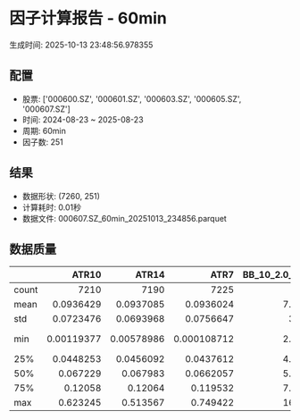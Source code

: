 # 因子计算报告 - 60min

生成时间: 2025-10-13 23:48:56.978355

## 配置

- 股票: ['000600.SZ', '000601.SZ', '000603.SZ', '000605.SZ', '000607.SZ']
- 时间: 2024-08-23 ~ 2025-08-23
- 周期: 60min
- 因子数: 251

## 结果

- 数据形状: (7260, 251)
- 计算耗时: 0.01秒
- 数据文件: 000607.SZ_60min_20251013_234856.parquet

## 数据质量

|       |         ATR10 |         ATR14 |           ATR7 |   BB_10_2.0_Lower |   BB_10_2.0_Middle |   BB_10_2.0_Upper |   BB_10_2.0_Width |   BB_15_2.0_Lower |   BB_15_2.0_Middle |   BB_15_2.0_Upper |   BB_15_2.0_Width |   BB_20_2.0_Lower |   BB_20_2.0_Middle |   BB_20_2.0_Upper |   BB_20_2.0_Width |    BOLB_20 |      CCI10 |      CCI14 |      CCI20 |      EMA12 |      EMA15 |      EMA20 |       EMA3 |       EMA5 |       EMA8 |    FIXLB10 |     FIXLB3 |     FIXLB5 |     FIXLB8 |     FMAX10 |     FMAX15 |     FMAX20 |      FMAX5 |    FMEAN10 |    FMEAN15 |    FMEAN20 |     FMEAN5 |     FMIN10 |     FMIN15 |     FMIN20 |      FMIN5 |     FSTD10 |     FSTD15 |     FSTD20 |      FSTD5 |    LEXLB10 |     LEXLB3 |     LEXLB5 |     LEXLB8 |       MA10 |       MA15 |       MA20 |        MA3 |        MA5 |        MA8 |          MACD |   MACD_12_26_9 |   MACD_6_13_4 |   MACD_8_17_5 |      MACD_HIST |   MACD_SIGNAL |   MEANLB10 |    MEANLB3 |    MEANLB5 |    MEANLB8 |       MSTD10 |       MSTD15 |        MSTD5 |     Momentum1 |    Momentum10 |    Momentum12 |    Momentum15 |    Momentum20 |     Momentum3 |     Momentum5 |     Momentum8 |              OBV |   OBV_SMA10 |   OBV_SMA15 |   OBV_SMA20 |   OBV_SMA5 |   Position10 |   Position12 |   Position15 |   Position20 |   Position25 |   Position30 |   Position5 |   Position8 |       RAND |     RANDNX |      RANDX |      RPROB |    RPROBCX |    RPROBNX |     RPROBX |        RSI |     RSI10 |      RSI14 |      RSI7 |       STCX |         STOCH |    STOCH_10_14 |    STOCH_14_20 |     STOCH_7_10 |        STX |   TA_ADXR_14 |   TA_ADX_14 |   TA_APO_fastperiod12_matype0_slowperiod26 |   TA_AROONOSC_14 |   TA_AROON_14_down |   TA_AROON_14_up |   TA_CCI_14 |   TA_CDL2CROWS |   TA_CDL3BLACKCROWS |   TA_CDL3INSIDE |   TA_CDL3LINESTRIKE |   TA_CDL3OUTSIDE |   TA_CDL3STARSINSOUTH |   TA_CDL3WHITESOLDIERS |   TA_CDLABANDONEDBABY |   TA_CDLADVANCEBLOCK |   TA_CDLBELTHOLD |   TA_CDLBREAKAWAY |   TA_CDLCLOSINGMARUBOZU |   TA_CDLCONCEALBABYSWALL |   TA_CDLCOUNTERATTACK |   TA_CDLDARKCLOUDCOVER |   TA_CDLDOJI |   TA_CDLDOJISTAR |   TA_CDLDRAGONFLYDOJI |   TA_CDLENGULFING |   TA_CDLEVENINGDOJISTAR |   TA_CDLEVENINGSTAR |   TA_CDLGAPSIDESIDEWHITE |   TA_CDLGRAVESTONEDOJI |   TA_CDLHAMMER |   TA_CDLHANGINGMAN |   TA_CDLHARAMI |   TA_CDLHARAMICROSS |   TA_CDLHIGHWAVE |   TA_CDLHIKKAKE |   TA_CDLHOMINGPIGEON |   TA_CDLIDENTICAL3CROWS |   TA_CDLINNECK |   TA_CDLINVERTEDHAMMER |   TA_CDLKICKING |   TA_CDLKICKINGBYLENGTH |   TA_CDLLADDERBOTTOM |   TA_CDLLONGLEGGEDDOJI |   TA_CDLLONGLINE |   TA_CDLMARUBOZU |   TA_CDLMATCHINGLOW |   TA_CDLMATHOLD |   TA_CDLMORNINGDOJISTAR |   TA_CDLMORNINGSTAR |   TA_CDLONNECK |   TA_CDLPIERCING |   TA_CDLRICKSHAWMAN |   TA_CDLRISEFALL3METHODS |   TA_CDLSEPARATINGLINES |   TA_CDLSHOOTINGSTAR |   TA_CDLSHORTLINE |   TA_CDLSPINNINGTOP |   TA_CDLSTALLEDPATTERN |   TA_CDLSTICKSANDWICH |   TA_CDLTAKURI |   TA_CDLTASUKIGAP |   TA_CDLTHRUSTING |   TA_CDLTRISTAR |   TA_CDLUNIQUE3RIVER |   TA_CDLUPSIDEGAP2CROWS |   TA_CDLXSIDEGAP3METHODS |   TA_DEMA_10 |   TA_DEMA_20 |   TA_DEMA_5 |   TA_DX_14 |   TA_EMA_10 |   TA_EMA_20 |   TA_EMA_30 |   TA_EMA_5 |   TA_EMA_60 |   TA_KAMA_10 |   TA_KAMA_20 |   TA_MFI_14 |   TA_MIDPRICE_10 |   TA_MIDPRICE_20 |   TA_MIDPRICE_5 |   TA_MOM_10 |   TA_ROCP_10 |   TA_ROCR100_10 |   TA_ROCR_10 |   TA_ROC_10 |   TA_RSI_14 |     TA_SAR |   TA_SMA_10 |   TA_SMA_20 |   TA_SMA_30 |   TA_SMA_5 |   TA_SMA_60 |   TA_STOCHF_D |   TA_STOCHF_K |   TA_STOCHRSI_fastd_period3_fastk_period5_timeperiod14_D |   TA_STOCHRSI_fastd_period3_fastk_period5_timeperiod14_K |   TA_STOCH_D |   TA_STOCH_K |   TA_T3_10 |   TA_T3_20 |    TA_T3_5 |   TA_TEMA_10 |   TA_TEMA_20 |   TA_TEMA_5 |   TA_TRIMA_10 |   TA_TRIMA_20 |   TA_TRIMA_5 |   TA_TRIX_14 |   TA_ULTOSC_timeperiod17_timeperiod214_timeperiod328 |   TA_WILLR_14 |   TA_WMA_10 |   TA_WMA_20 |   TA_WMA_5 |    TRENDLB10 |      TRENDLB3 |     TRENDLB5 |     TRENDLB8 |      Trend10 |      Trend12 |      Trend15 |      Trend20 |     Trend25 |       Trend5 |       Trend8 |     VWAP10 |     VWAP15 |     VWAP20 |     VWAP25 |     VWAP30 |   Volume_Momentum10 |   Volume_Momentum15 |   Volume_Momentum20 |   Volume_Momentum25 |   Volume_Momentum30 |   Volume_Ratio10 |   Volume_Ratio15 |   Volume_Ratio20 |   Volume_Ratio25 |   Volume_Ratio30 |   WILLR14 |   WILLR18 |   WILLR21 |    WILLR9 |
|:------|--------------:|--------------:|---------------:|------------------:|-------------------:|------------------:|------------------:|------------------:|-------------------:|------------------:|------------------:|------------------:|-------------------:|------------------:|------------------:|-----------:|-----------:|-----------:|-----------:|-----------:|-----------:|-----------:|-----------:|-----------:|-----------:|-----------:|-----------:|-----------:|-----------:|-----------:|-----------:|-----------:|-----------:|-----------:|-----------:|-----------:|-----------:|-----------:|-----------:|-----------:|-----------:|-----------:|-----------:|-----------:|-----------:|-----------:|-----------:|-----------:|-----------:|-----------:|-----------:|-----------:|-----------:|-----------:|-----------:|--------------:|---------------:|--------------:|--------------:|---------------:|--------------:|-----------:|-----------:|-----------:|-----------:|-------------:|-------------:|-------------:|--------------:|--------------:|--------------:|--------------:|--------------:|--------------:|--------------:|--------------:|-----------------:|------------:|------------:|------------:|-----------:|-------------:|-------------:|-------------:|-------------:|-------------:|-------------:|------------:|------------:|-----------:|-----------:|-----------:|-----------:|-----------:|-----------:|-----------:|-----------:|----------:|-----------:|----------:|-----------:|--------------:|---------------:|---------------:|---------------:|-----------:|-------------:|------------:|-------------------------------------------:|-----------------:|-------------------:|-----------------:|------------:|---------------:|--------------------:|----------------:|--------------------:|-----------------:|----------------------:|-----------------------:|----------------------:|---------------------:|-----------------:|------------------:|------------------------:|-------------------------:|----------------------:|-----------------------:|-------------:|-----------------:|----------------------:|------------------:|------------------------:|--------------------:|-------------------------:|-----------------------:|---------------:|-------------------:|---------------:|--------------------:|-----------------:|----------------:|---------------------:|------------------------:|---------------:|-----------------------:|----------------:|------------------------:|---------------------:|-----------------------:|-----------------:|-----------------:|--------------------:|----------------:|------------------------:|--------------------:|---------------:|-----------------:|--------------------:|-------------------------:|------------------------:|---------------------:|------------------:|--------------------:|-----------------------:|----------------------:|---------------:|------------------:|------------------:|----------------:|---------------------:|------------------------:|-------------------------:|-------------:|-------------:|------------:|-----------:|------------:|------------:|------------:|-----------:|------------:|-------------:|-------------:|------------:|-----------------:|-----------------:|----------------:|------------:|-------------:|----------------:|-------------:|------------:|------------:|-----------:|------------:|------------:|------------:|-----------:|------------:|--------------:|--------------:|---------------------------------------------------------:|---------------------------------------------------------:|-------------:|-------------:|-----------:|-----------:|-----------:|-------------:|-------------:|------------:|--------------:|--------------:|-------------:|-------------:|-----------------------------------------------------:|--------------:|------------:|------------:|-----------:|-------------:|--------------:|-------------:|-------------:|-------------:|-------------:|-------------:|-------------:|------------:|-------------:|-------------:|-----------:|-----------:|-----------:|-----------:|-----------:|--------------------:|--------------------:|--------------------:|--------------------:|--------------------:|-----------------:|-----------------:|-----------------:|-----------------:|-----------------:|----------:|----------:|----------:|----------:|
| count | 7210          | 7190          | 7225           |        7215       |         7215       |        7215       |        7215       |        7190       |         7190       |        7190       |        7190       |        7165       |         7165       |        7165       |        7165       | 7260       | 7170       | 7130       | 7070       | 7260       | 7260       | 7260       | 7260       | 7260       | 7260       | 7260       | 7260       | 7260       | 7260       | 7215       | 7190       | 7165       | 7240       | 7260       | 7260       | 7260       | 7260       | 7260       | 7260       | 7260       | 7260       | 7260       | 7260       | 7260       | 7260       | 7260       | 7260       | 7260       | 7260       | 7215       | 7190       | 7165       | 7250       | 7240       | 7225       | 7095          |  7095          | 7185          | 7160          | 7095           | 7095          | 7260       | 7260       | 7260       | 7260       | 7215         | 7190         | 7240         | 7210          | 7210          | 7210          | 7210          | 7210          | 7210          | 7210          | 7210          |   7260           |  7215       |  7190       |  7165       | 7240       |  7215        |  7205        |  7190        |  7165        |  7140        |  7115        | 7240        | 7225        | 7260       | 7260       | 7260       | 7260       | 7260       | 7260       | 7260       | 7190       | 7210      | 7190       | 7225      | 7260       | 7175          | 7085           | 7005           | 7140           | 7260       |   7125       |  7125       |                                 7205       |       7260       |         7260       |       7260       |  7130       |           7260 |                7260 |    7260         |        7260         |        7260      |          7245         |           7260         |          7260         |          7260        |      7260        |              7260 |            7260         |                     7260 |            7260       |           7260         |    7260      |      7260        |            7260       |        7260       |             7260        |         7260        |              7260        |             7260       |      7260      |        7260        |     7260       |         7260        |       7260       |      7260       |         7260         |            7260         |   7260         |            7260        |            7260 |                    7260 |         7260         |              7260      |       7260       |     7260         |          7260       |            7260 |             7260        |         7260        |   7260         |     7260         |          7260       |             7260         |             7260        |          7260        |         7260      |          7260       |            7260        |           7260        |     7260       |      7260         |      7260         |    7260         |         7260         |                    7260 |             7260         |   7260       |   7260       |  7260       | 7260       |  7260       |  7260       |  7260       | 7260       |  7260       |   7215       |   7165       |  7260       |       7260       |       7260       |      7260       |  7260       |   7260       |      7260       |   7260       | 7210        |  7190       | 7260       |  7215       |  7165       |  7115       | 7240       |  6965       |    7260       |    7260       |                                               7260       |                                               7260       |   7260       |   7260       | 7260       | 7260       | 7260       |   7260       |   7260       |  7260       |    7215       |    7165       |   7240       |   7260       |                                           7260       |     7195      |  7215       |  7165       | 7240       | 7215         | 7250          | 7240         | 7225         | 7215         | 7205         | 7190         | 7165         | 7140        | 7240         | 7225         | 7165       | 7165       | 7165       | 7165       | 7165       |       7210          |       7210          |       7210          |       7210          |       7210          |       7260       |       7260       |       7260       |       7260       |       7260       | 7195      | 7175      | 7160      | 7220      |
| mean  |    0.0936429  |    0.0937085  |    0.0936024   |           7.10084 |            7.11769 |           7.13455 |           7.11769 |           7.09792 |            7.11907 |           7.14023 |           7.11907 |           7.09575 |            7.12061 |           7.14546 |           7.12061 |    7.11529 |    5.35081 |    6.73206 |    8.0557  |    7.10366 |    7.10055 |    7.0954  |    7.11315 |    7.11103 |    7.10785 |    7.11529 |    7.11529 |    7.11529 |    7.11529 |    7.11769 |    7.11907 |    7.12061 |    7.11634 |    7.11529 |    7.11529 |    7.11529 |    7.11529 |    7.11529 |    7.11529 |    7.11529 |    7.11529 |    7.11529 |    7.11529 |    7.11529 |    7.11529 |    7.11529 |    7.11529 |    7.11529 |    7.11529 |    7.11769 |    7.11907 |    7.12061 |    7.1158  |    7.11634 |    7.11716 |    0.0149095  |     0.0149095  |    0.00747957 |    0.00959855 |    0.000168729 |    0.0147408  |    7.11529 |    7.11529 |    7.11529 |    7.11529 |    0.0888331 |    0.109502  |    0.0619864 |    0.00410402 |    0.00410402 |    0.00410402 |    0.00410402 |    0.00410402 |    0.00410402 |    0.00410402 |    0.00410402 |      1.16107e+06 |     7.11769 |     7.11907 |     7.12061 |    7.11634 |     0.488998 |     0.488225 |     0.488263 |     0.488449 |     0.487799 |     0.487936 |    0.48859  |    0.488935 |    7.11529 |    7.11529 |    7.11529 |    7.11529 |    7.11529 |    7.11529 |    7.11529 |   51.4872  |   51.4662 |   51.4872  |   51.4212 |    7.11529 |   48.8327     |   48.8615      |   48.5861      |   48.9481      |    7.11529 |     26.4347  |    26.4347  |                                    7.11823 |          7.11529 |            7.11529 |          7.11529 |     6.73206 |              0 |                   0 |      -0.0964187 |           0.0275482 |          -1.4876 |            51.1043    |              0.0275482 |             0.0413223 |            -0.330579 |        -0.606061 |                 0 |               0.0688705 |                        0 |               0       |             -0.0275482 |      31.4325 |        -0.330579 |               1.76309 |          -5.09917 |               -0.316804 |           -0.344353 |                 0.399449 |                1.19835 |         1.9146 |          -0.867769 |       -0.38843 |           -0.873278 |          6.68044 |         2.09366 |            0.0550964 |              -0.0275482 |     -0.0137741 |               0.413223 |               0 |                       0 |            0.0688705 |                12.4242 |         -1.21212 |       -0.0688705 |             1.44628 |               0 |                0.247934 |            0.344353 |     -0.0413223 |        0.0275482 |             8.12672 |               -0.0137741 |               -0.647383 |            -0.165289 |           20.4683 |             6.37741 |              -0.220386 |              0.110193 |        1.68044 |        -0.0137741 |        -0.0688705 |       0.0413223 |            0.0275482 |                       0 |               -0.0688705 |      7.10575 |      7.0954  |     7.11103 |    7.11529 |     7.10575 |     7.0954  |     7.08519 |    7.11103 |     7.0548  |      7.11769 |      7.12061 |     7.11529 |          7.11529 |          7.11529 |         7.11529 |     7.11529 |      7.11529 |         7.11529 |      7.11529 |    0.410402 |    51.4872  |    7.11529 |     7.11769 |     7.12061 |     7.12393 |    7.11634 |     7.13461 |       7.11529 |       7.11529 |                                                  7.11529 |                                                  7.11529 |      7.11529 |      7.11529 |    7.11529 |    7.11529 |    7.11529 |      7.10575 |      7.0954  |     7.11103 |       7.11769 |       7.12061 |      7.11634 |      7.11529 |                                              7.11529 |      -50.7254 |     7.11769 |     7.12061 |    7.11634 |    0.0574158 |   -0.00126224 |    0.0188328 |    0.0442898 |    0.0574158 |    0.0683962 |    0.0787514 |    0.0990387 |    0.11642  |    0.0188328 |    0.0442898 |    7.08758 |    7.08758 |    7.08758 |    7.08758 |    7.08758 |          0.00410402 |          0.00410402 |          0.00410402 |          0.00410402 |          0.00410402 |          7.11529 |          7.11529 |          7.11529 |          7.11529 |          7.11529 |  -50.7254 |  -50.7355 |  -50.7595 |  -50.509  |
| std   |    0.0723476  |    0.0693968  |    0.0756647   |           3.6659  |            3.67443 |           3.68304 |           3.67443 |           3.66213 |            3.6727  |           3.68339 |           3.6727  |           3.65864 |            3.67096 |           3.68345 |           3.67096 |    3.67769 |   88.3868  |   90.5334  |   93.3092  |    3.66926 |    3.66705 |    3.6634  |    3.67595 |    3.67445 |    3.67223 |    3.67769 |    3.67769 |    3.67769 |    3.67769 |    3.67443 |    3.6727  |    3.67096 |    3.67608 |    3.67769 |    3.67769 |    3.67769 |    3.67769 |    3.67769 |    3.67769 |    3.67769 |    3.67769 |    3.67769 |    3.67769 |    3.67769 |    3.67769 |    3.67769 |    3.67769 |    3.67769 |    3.67769 |    3.67443 |    3.6727  |    3.67096 |    3.67678 |    3.67608 |    3.6751  |    0.119306   |     0.119306   |    0.0840212  |    0.094743   |    0.0356766   |    0.11244    |    3.67769 |    3.67769 |    3.67769 |    3.67769 |    0.101061  |    0.122823  |    0.079899  |    0.0411599  |    0.0411599  |    0.0411599  |    0.0411599  |    0.0411599  |    0.0411599  |    0.0411599  |    0.0411599  |      2.23396e+06 |     3.67443 |     3.6727  |     3.67096 |    3.67608 |     0.303503 |     0.301646 |     0.301232 |     0.300644 |     0.299363 |     0.298593 |    0.310463 |    0.305053 |    3.67769 |    3.67769 |    3.67769 |    3.67769 |    3.67769 |    3.67769 |    3.67769 |   13.5658  |   15.7698 |   13.5658  |   18.5015 |    3.67769 |   28.205      |   19.8471      |   19.6203      |   20.2967      |    3.67769 |     10.8029  |    10.8029  |                                    3.67375 |          3.67769 |            3.67769 |          3.67769 |    90.5334  |              0 |                   0 |       7.87291   |           2.34726   |          15.2308 |            26.8913    |              1.65965   |             3.10508   |             5.74048  |        35.1278   |                 0 |              31.6467    |                        0 |               2.34742 |              1.65965   |      46.4278 |        14.9353   |              13.1615  |          31.8862  |                5.62     |            5.85845  |                 8.53541  |               10.8819  |        13.7048 |           9.27554  |       29.5069  |           21.1283   |         32.5396  |        38.6224  |            2.34678   |               1.65965   |      1.17363   |               6.41539  |               0 |                       0 |            2.6236    |                32.9881 |         35.9649  |       19.1785    |            11.9397  |               0 |                4.97346  |            5.85845  |      2.03251   |        1.65965   |            27.3264  |                1.17363   |                8.68037  |             4.0625   |           53.5017 |            38.1316  |               4.68967  |              3.31793  |       12.8547  |         2.03288   |         2.6236    |       4.23168   |            1.65965   |                       0 |                3.52046   |      3.67074 |      3.6634  |     3.67445 |    3.67769 |     3.67074 |     3.6634  |     3.65626 |    3.67445 |     3.63588 |      3.67443 |      3.67096 |     3.67769 |          3.67769 |          3.67769 |         3.67769 |     3.67769 |      3.67769 |         3.67769 |      3.67769 |    4.11599  |    13.5658  |    3.67769 |     3.67443 |     3.67096 |     3.6676  |    3.67608 |     3.6585  |       3.67769 |       3.67769 |                                                  3.67769 |                                                  3.67769 |      3.67769 |      3.67769 |    3.67769 |    3.67769 |    3.67769 |      3.67074 |      3.6634  |     3.67445 |       3.67443 |       3.67096 |      3.67608 |      3.67769 |                                              3.67769 |       30.127  |     3.67443 |     3.67096 |    3.67608 |    1.19285   |    0.848702   |    1.02786   |    1.14728   |    1.19285   |    1.2294    |    1.25675   |    1.30086   |    1.33051  |    1.02786   |    1.14728   |    3.68824 |    3.68824 |    3.68824 |    3.68824 |    3.68824 |          0.0411599  |          0.0411599  |          0.0411599  |          0.0411599  |          0.0411599  |          3.67769 |          3.67769 |          3.67769 |          3.67769 |          3.67769 |   30.127  |   30.0889 |   30.0543 |   30.4334 |
| min   |    0.00119377 |    0.00578986 |    0.000108712 |           2.89746 |            2.902   |           2.90654 |           2.902   |           2.90713 |            2.91267 |           2.9182  |           2.91267 |           2.9119  |            2.917   |           2.9221  |           2.917   |    2.87    | -370.637   | -355.266   | -425.399   |    2.90485 |    2.91066 |    2.91816 |    2.88244 |    2.88755 |    2.89561 |    2.87    |    2.87    |    2.87    |    2.87    |    2.902   |    2.91267 |    2.917   |    2.884   |    2.87    |    2.87    |    2.87    |    2.87    |    2.87    |    2.87    |    2.87    |    2.87    |    2.87    |    2.87    |    2.87    |    2.87    |    2.87    |    2.87    |    2.87    |    2.87    |    2.902   |    2.91267 |    2.917   |    2.88    |    2.884   |    2.89625 |   -0.795742   |    -0.795742   |   -0.55841    |   -0.643158   |   -0.345365    |   -0.708625   |    2.87    |    2.87    |    2.87    |    2.87    |    0         |    0         |    0         |   -0.190476   |   -0.190476   |   -0.190476   |   -0.190476   |   -0.190476   |   -0.190476   |   -0.190476   |   -0.190476   |     -3.06392e+06 |     2.902   |     2.91267 |     2.917   |    2.884   |     0        |     0        |     0        |     0        |     0        |     0        |    0        |    0        |    2.87    |    2.87    |    2.87    |    2.87    |    2.87    |    2.87    |    2.87    |    8.07401 |    3.9933 |    8.07401 |    1.4452 |    2.87    |   -1.7053e-13 |   -1.01506e-13 |    3.69482e-14 |   -5.04485e-14 |    2.87    |      8.17821 |     8.17821 |                                    2.90833 |          2.87    |            2.87    |          2.87    |  -355.266   |              0 |                   0 |    -100         |        -100         |        -100      |             0.0211795 |              0         |          -100         |          -100        |      -100        |                 0 |            -100         |                        0 |            -100       |           -100         |       0      |      -100        |               0       |        -100       |             -100        |         -100        |              -100        |                0       |         0      |        -100        |     -100       |         -100        |       -100       |      -200       |            0         |            -100         |   -100         |               0        |               0 |                       0 |            0         |                 0      |       -100       |     -100         |             0       |               0 |                0        |            0        |   -100         |        0         |             0       |             -100         |             -100        |          -100        |         -100      |          -100       |            -100        |              0        |        0       |      -100         |      -100         |    -100         |            0         |                       0 |             -100         |      2.90045 |      2.91816 |     2.88755 |    2.87    |     2.90045 |     2.91816 |     2.92979 |    2.88755 |     2.94827 |      2.902   |      2.917   |     2.87    |          2.87    |          2.87    |         2.87    |     2.87    |      2.87    |         2.87    |      2.87    |  -19.0476   |     8.07401 |    2.87    |     2.902   |     2.917   |     2.93533 |    2.884   |     3.0085  |       2.87    |       2.87    |                                                  2.87    |                                                  2.87    |      2.87    |      2.87    |    2.87    |    2.87    |    2.87    |      2.90045 |      2.91816 |     2.88755 |       2.902   |       2.917   |      2.884   |      2.87    |                                              2.87    |     -100      |     2.902   |     2.917   |    2.884   |   -2.79971   |   -1.1547     |   -1.78885   |   -2.44915   |   -2.79971   |   -3.06066   |   -3.39505   |   -3.9236    |   -4.04127  |   -1.78885   |   -2.44915   |    0       |    0       |    0       |    0       |    0       |         -0.190476   |         -0.190476   |         -0.190476   |         -0.190476   |         -0.190476   |          2.87    |          2.87    |          2.87    |          2.87    |          2.87    | -100      | -100      | -100      | -100      |
| 25%   |    0.0448253  |    0.0456092  |    0.0437612   |           4.30474 |            4.3195  |           4.33152 |           4.3195  |           4.30495 |            4.318   |           4.33228 |           4.318   |           4.29723 |            4.313   |           4.33133 |           4.313   |    4.32    |  -56.9713  |  -54.4425  |  -53.1817  |    4.31567 |    4.31444 |    4.31021 |    4.31883 |    4.32271 |    4.31825 |    4.32    |    4.32    |    4.32    |    4.32    |    4.3195  |    4.318   |    4.313   |    4.324   |    4.32    |    4.32    |    4.32    |    4.32    |    4.32    |    4.32    |    4.32    |    4.32    |    4.32    |    4.32    |    4.32    |    4.32    |    4.32    |    4.32    |    4.32    |    4.32    |    4.3195  |    4.318   |    4.313   |    4.32333 |    4.324   |    4.32125 |   -0.0317087  |    -0.0317087  |   -0.0226268  |   -0.0262454  |   -0.0100915   |   -0.0302622  |    4.32    |    4.32    |    4.32    |    4.32    |    0.0313404 |    0.0389994 |    0.0194936 |   -0.0146751  |   -0.0146751  |   -0.0146751  |   -0.0146751  |   -0.0146751  |   -0.0146751  |   -0.0146751  |   -0.0146751  |  25470           |     4.3195  |     4.318   |     4.313   |    4.324   |     0.222222 |     0.222222 |     0.222222 |     0.222222 |     0.222222 |     0.222222 |    0.214286 |    0.222222 |    4.32    |    4.32    |    4.32    |    4.32    |    4.32    |    4.32    |    4.32    |   42.2624  |   40.4732 |   42.2624  |   38.0988 |    4.32    |   23.3947     |   34.0404      |   33.0793      |   34.003       |    4.32    |     18.638   |    18.638   |                                    4.31917 |          4.32    |            4.32    |          4.32    |   -54.4425  |              0 |                   0 |       0         |           0         |           0      |            29.46      |              0         |             0         |             0        |         0        |                 0 |               0         |                        0 |               0       |              0         |       0      |         0        |               0       |           0       |                0        |            0        |                 0        |                0       |         0      |           0        |        0       |            0        |          0       |         0       |            0         |               0         |      0         |               0        |               0 |                       0 |            0         |                 0      |          0       |        0         |             0       |               0 |                0        |            0        |      0         |        0         |             0       |                0         |                0        |             0        |            0      |             0       |               0        |              0        |        0       |         0         |         0         |       0         |            0         |                       0 |                0         |      4.31818 |      4.31021 |     4.32271 |    4.32    |     4.31818 |     4.31021 |     4.31027 |    4.32271 |     4.28944 |      4.3195  |      4.313   |     4.32    |          4.32    |          4.32    |         4.32    |     4.32    |      4.32    |         4.32    |      4.32    |   -1.46751  |    42.2624  |    4.32    |     4.3195  |     4.313   |     4.31733 |    4.324   |     4.32217 |       4.32    |       4.32    |                                                  4.32    |                                                  4.32    |      4.32    |      4.32    |    4.32    |    4.32    |    4.32    |      4.31818 |      4.31021 |     4.32271 |       4.3195  |       4.313   |      4.324   |      4.32    |                                              4.32    |      -77.4002 |     4.3195  |     4.313   |    4.324   |   -0.960693  |   -0.872871   |   -0.900671  |   -0.955248  |   -0.960693  |   -0.960075  |   -0.954966  |   -0.961903  |   -0.946212 |   -0.900671  |   -0.955248  |    4.32494 |    4.32494 |    4.32494 |    4.32494 |    4.32494 |         -0.0146751  |         -0.0146751  |         -0.0146751  |         -0.0146751  |         -0.0146751  |          4.32    |          4.32    |          4.32    |          4.32    |          4.32    |  -77.4002 |  -77.2727 |  -77.3585 |  -77.2727 |
| 50%   |    0.067229   |    0.067983   |    0.0662057   |           5.55696 |            5.567   |           5.58665 |           5.567   |           5.55532 |            5.57133 |           5.58819 |           5.57133 |           5.55545 |            5.5745  |           5.59283 |           5.5745  |    5.57    |    4.3215  |    4.48493 |    4.22029 |    5.56151 |    5.56135 |    5.55358 |    5.57145 |    5.56965 |    5.56729 |    5.57    |    5.57    |    5.57    |    5.57    |    5.567   |    5.57133 |    5.5745  |    5.57    |    5.57    |    5.57    |    5.57    |    5.57    |    5.57    |    5.57    |    5.57    |    5.57    |    5.57    |    5.57    |    5.57    |    5.57    |    5.57    |    5.57    |    5.57    |    5.57    |    5.567   |    5.57133 |    5.5745  |    5.57333 |    5.57    |    5.56875 |    0.00664667 |     0.00664667 |    0.00176567 |    0.00298594 |    0.000432884 |    0.00683142 |    5.57    |    5.57    |    5.57    |    5.57    |    0.0541705 |    0.0675983 |    0.0363318 |    0.00132188 |    0.00132188 |    0.00132188 |    0.00132188 |    0.00132188 |    0.00132188 |    0.00132188 |    0.00132188 | 524208           |     5.567   |     5.57133 |     5.5745  |    5.57    |     0.487179 |     0.487179 |     0.48     |     0.475806 |     0.483098 |     0.487805 |    0.5      |    0.488372 |    5.57    |    5.57    |    5.57    |    5.57    |    5.57    |    5.57    |    5.57    |   51.1523  |   51.1567 |   51.1523  |   51.1361 |    5.57    |   48.4266     |   48.2653      |   47.8476      |   48.3909      |    5.57    |     23.8885  |    23.8885  |                                    5.56833 |          5.57    |            5.57    |          5.57    |     4.48493 |              0 |                   0 |       0         |           0         |           0      |            51.2785    |              0         |             0         |             0        |         0        |                 0 |               0         |                        0 |               0       |              0         |       0      |         0        |               0       |           0       |                0        |            0        |                 0        |                0       |         0      |           0        |        0       |            0        |          0       |         0       |            0         |               0         |      0         |               0        |               0 |                       0 |            0         |                 0      |          0       |        0         |             0       |               0 |                0        |            0        |      0         |        0         |             0       |                0         |                0        |             0        |            0      |             0       |               0        |              0        |        0       |         0         |         0         |       0         |            0         |                       0 |                0         |      5.56345 |      5.55358 |     5.56965 |    5.57    |     5.56345 |     5.55358 |     5.5337  |    5.56965 |     5.4719  |      5.567   |      5.5745  |     5.57    |          5.57    |          5.57    |         5.57    |     5.57    |      5.57    |         5.57    |      5.57    |    0.132188 |    51.1523  |    5.57    |     5.567   |     5.5745  |     5.57067 |    5.57    |     5.573   |       5.57    |       5.57    |                                                  5.57    |                                                  5.57    |      5.57    |      5.57    |    5.57    |    5.57    |    5.57    |      5.56345 |      5.55358 |     5.56965 |       5.567   |       5.5745  |      5.57    |      5.57    |                                              5.57    |      -51.4851 |     5.567   |     5.5745  |    5.57    |    0.0709079 |    0          |    0         |    0.0691478 |    0.0709079 |    0.065369  |    0.06656   |    0.0915103 |    0.113044 |    0         |    0.0691478 |    5.5746  |    5.5746  |    5.5746  |    5.5746  |    5.5746  |          0.00132188 |          0.00132188 |          0.00132188 |          0.00132188 |          0.00132188 |          5.57    |          5.57    |          5.57    |          5.57    |          5.57    |  -51.4851 |  -51.7241 |  -51.8519 |  -50      |
| 75%   |    0.12058    |    0.12064    |    0.119532    |           7.68117 |            7.6975  |           7.71208 |           7.6975  |           7.66782 |            7.69033 |           7.70942 |           7.69033 |           7.67001 |            7.69    |           7.71302 |           7.69    |    7.7     |   65.2543  |   64.952   |   66.2565  |    7.68369 |    7.67988 |    7.67365 |    7.69895 |    7.69928 |    7.68727 |    7.7     |    7.7     |    7.7     |    7.7     |    7.6975  |    7.69033 |    7.69    |    7.7025  |    7.7     |    7.7     |    7.7     |    7.7     |    7.7     |    7.7     |    7.7     |    7.7     |    7.7     |    7.7     |    7.7     |    7.7     |    7.7     |    7.7     |    7.7     |    7.7     |    7.6975  |    7.69033 |    7.69    |    7.7     |    7.7025  |    7.70125 |    0.0418756  |     0.0418756  |    0.0269837  |    0.0316441  |    0.0123967   |    0.0417999  |    7.7     |    7.7     |    7.7     |    7.7     |    0.103904  |    0.127263  |    0.0703562 |    0.018041   |    0.018041   |    0.018041   |    0.018041   |    0.018041   |    0.018041   |    0.018041   |    0.018041   |      1.45394e+06 |     7.6975  |     7.69033 |     7.69    |    7.7025  |     0.747664 |     0.75     |     0.75     |     0.75     |     0.74244  |     0.743323 |    0.75     |    0.75     |    7.7     |    7.7     |    7.7     |    7.7     |    7.7     |    7.7     |    7.7     |   59.9534  |   61.8075 |   59.9534  |   64.0899 |    7.7     |   73.5493     |   63.7441      |   63.2932      |   63.4819      |    7.7     |     32.1657  |    32.1657  |                                    7.69083 |          7.7     |            7.7     |          7.7     |    64.952   |              0 |                   0 |       0         |           0         |           0      |            72.3712    |              0         |             0         |             0        |         0        |                 0 |               0         |                        0 |               0       |              0         |     100      |         0        |               0       |           0       |                0        |            0        |                 0        |                0       |         0      |           0        |        0       |            0        |          0       |         0       |            0         |               0         |      0         |               0        |               0 |                       0 |            0         |                 0      |          0       |        0         |             0       |               0 |                0        |            0        |      0         |        0         |             0       |                0         |                0        |             0        |          100      |             0       |               0        |              0        |        0       |         0         |         0         |       0         |            0         |                       0 |                0         |      7.68664 |      7.67365 |     7.69928 |    7.7     |     7.68664 |     7.67365 |     7.66219 |    7.69928 |     7.63803 |      7.6975  |      7.69    |     7.7     |          7.7     |          7.7     |         7.7     |     7.7     |      7.7     |         7.7     |      7.7     |    1.8041   |    59.9534  |    7.7     |     7.6975  |     7.69    |     7.699   |    7.7025  |     7.7015  |       7.7     |       7.7     |                                                  7.7     |                                                  7.7     |      7.7     |      7.7     |    7.7     |    7.7     |    7.7     |      7.68664 |      7.67365 |     7.69928 |       7.6975  |       7.69    |      7.7025  |      7.7     |                                              7.7     |      -25      |     7.6975  |     7.69    |    7.7025  |    1.03905   |    0.872871   |    0.920563  |    0.999118  |    1.03905   |    1.06717   |    1.10331   |    1.12372   |    1.1558   |    0.920563  |    0.999118  |    7.67214 |    7.67214 |    7.67214 |    7.67214 |    7.67214 |          0.018041   |          0.018041   |          0.018041   |          0.018041   |          0.018041   |          7.7     |          7.7     |          7.7     |          7.7     |          7.7     |  -25      |  -24.2834 |  -25      |  -25      |
| max   |    0.623245   |    0.513567   |    0.749422    |          16.5449  |           16.573   |          16.6011  |          16.573   |          16.4864  |           16.5153  |          16.5442  |          16.5153  |          16.4544  |           16.484   |          16.5136  |          16.484   |   16.78    |  666.663   |  933.326   | 1333.32    |   16.5033  |   16.4515  |   16.4014  |   16.7087  |   16.6658  |   16.5941  |   16.78    |   16.78    |   16.78    |   16.78    |   16.573   |   16.5153  |   16.484   |   16.684   |   16.78    |   16.78    |   16.78    |   16.78    |   16.78    |   16.78    |   16.78    |   16.78    |   16.78    |   16.78    |   16.78    |   16.78    |   16.78    |   16.78    |   16.78    |   16.78    |   16.573   |   16.5153  |   16.484   |   16.73    |   16.684   |   16.6125  |    1.01871    |     1.01871    |    0.684893   |    0.783922   |    0.21767     |    0.904848   |   16.78    |   16.78    |   16.78    |   16.78    |    0.89921   |    1.03495   |    0.869816  |    0.289474   |    0.289474   |    0.289474   |    0.289474   |    0.289474   |    0.289474   |    0.289474   |    0.289474   |      9.86357e+06 |    16.573   |    16.5153  |    16.484   |   16.684   |     1        |     1        |     1        |     1        |     1        |     1        |    1        |    1        |   16.78    |   16.78    |   16.78    |   16.78    |   16.78    |   16.78    |   16.78    |   99.6215  |   99.9574 |   99.6215  |   99.9982 |   16.78    |  100          |  100           |  100           |  100           |   16.78    |     65.7889  |    65.7889  |                                   16.5517  |         16.78    |           16.78    |         16.78    |   933.326   |              0 |                   0 |     100         |         100         |         100      |           100         |            100         |           100         |             0        |       100        |                 0 |             100         |                        0 |             100       |              0         |     100      |       100        |             100       |         100       |                0        |            0        |               100        |              100       |       100      |           0        |      100       |          100        |        100       |       200       |          100         |               0         |      0         |             100        |               0 |                       0 |          100         |               100      |        100       |      100         |           100       |               0 |              100        |          100        |      0         |      100         |           100       |                0         |              100        |             0        |          100      |           100       |               0        |            100        |      100       |       100         |         0         |     100         |          100         |                       0 |              100         |     16.5474  |     16.4014  |    16.6658  |   16.78    |    16.5474  |    16.4014  |    16.3082  |   16.6658  |    16.0859  |     16.573   |     16.484   |    16.78    |         16.78    |         16.78    |        16.78    |    16.78    |     16.78    |        16.78    |     16.78    |   28.9474   |    99.6215  |   16.78    |    16.573   |    16.484   |    16.3427  |   16.684   |    16.162   |      16.78    |      16.78    |                                                 16.78    |                                                 16.78    |     16.78    |     16.78    |   16.78    |   16.78    |   16.78    |     16.5474  |     16.4014  |    16.6658  |      16.573   |      16.484   |     16.684   |     16.78    |                                             16.78    |        0      |    16.573   |    16.484   |   16.684   |    2.84605   |    1.1547     |    1.78885   |    2.47487   |    2.84605   |    3.17543   |    3.61478   |    4.24853   |    4.8      |    1.78885   |    2.47487   |   16.4878  |   16.4878  |   16.4878  |   16.4878  |   16.4878  |          0.289474   |          0.289474   |          0.289474   |          0.289474   |          0.289474   |         16.78    |         16.78    |         16.78    |         16.78    |         16.78    |    0      |    0      |    0      |    0      |
